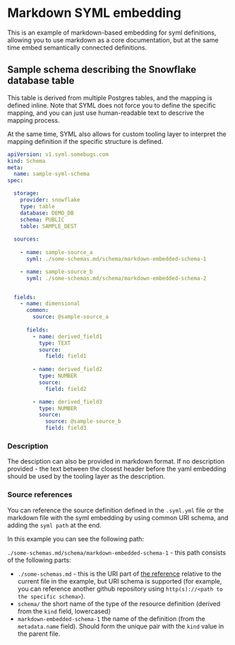 # Markdown SYML embedding

This is an example of markdown-based embedding for syml definitions, allowing you to use markdown as a core  documentation, but at the same time embed semantically connected definitions.

## Sample schema describing the Snowflake database table

This table is derived from multiple Postgres tables, and the mapping is defined inline. Note that SYML does not force you to define the specific mapping, and you can just use human-readable text to descrive the mapping process. 

At the same time, SYML also allows for custom tooling layer to interpret the mapping definition if the specific structure is defined. 

```yaml
apiVersion: v1.syml.somebugs.com
kind: Schema
meta:
  name: sample-syml-schema
spec:

  storage:
    provider: snowflake
    type: table
    database: DEMO_DB
    schema: PUBLIC
    table: SAMPLE_DEST
	
  sources:
  
    - name: sample-source_a
	  syml: ./some-schemas.md/schema/markdown-embedded-schema-1

    - name: sample-source_b
	  syml: ./some-schemas.md/schema/markdown-embedded-schema-2


  fields:
  	- name: dimensional
	  common:
		source: @sample-source_a
	    
	  fields:
	    - name: derived_field1
		  type: TEXT
		  source:
		  	field: field1
		  
	    - name: derived_field2
		  type: NUMBER
		  source:
		    field: field2

	    - name: derived_field3
		  type: NUMBER
		  source:
			source: @sample-source_b		  
		    field: field3			
```

### Description

The desciption can also be provided in markdown format. 
If no description provided - the text between the closest header before the yaml embedding should be used by the tooling layer as the description.

### Source references

You can reference the source definition defined in the `.syml.yml` file or the markdown file with the syml embedding by using common URI schema, and adding the `syml path` at the end.

In this example you can see the following path: 

`./some-schemas.md/schema/markdown-embedded-schema-1` - this path consists of the following parts:

- `./some-schemas.md` - this is the URI part of [the reference](./some-schemas.md) relative to the current file in the example, but URI schema is supported (for example, you can reference another github repository using `http(s)://<path to the specific schema>`).  
- `schema/` the short name of the type of the resource definition (derived from the `kind` field, lowercased) 
- `markdown-embedded-schema-1` the name of the definition (from the `metadata.name` field). Should form the unique pair with the `kind` value in the parent file.